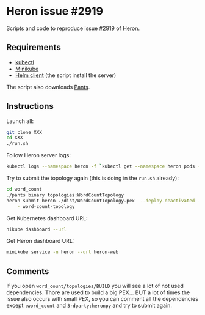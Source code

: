 Heron issue #2919
=================

Scripts and code to reproduce issue [#2919](https://github.com/apache/incubator-heron/issues/2919) of [Heron](https://github.com/apache/incubator-heron).

Requirements
------------

- [kubectl](https://kubernetes.io/docs/tasks/tools/install-kubectl/)
- [Minikube](https://kubernetes.io/docs/tasks/tools/install-minikube/)
- [Helm client](https://docs.helm.sh/using_helm/#installing-helm) (the script
    install the server)

The script also downloads [Pants](https://www.pantsbuild.org).

Instructions
------------

Launch all:

```bash
git clone XXX
cd XXX
./run.sh
```

Follow Heron server logs:

```bash
kubectl logs --namespace heron -f `kubectl get --namespace heron pods --context=minikube --selector=app=heron-tools --output=jsonpath='{.items..metadata.name}'` heron-apiserver
```

Try to submit the topology again (this is doing in the `run.sh` already):

```bash
cd word_count
./pants binary topologies:WordCountTopology
heron submit heron ./dist/WordCountTopology.pex  --deploy-deactivated --verbose \
    - word-count-topology
```

Get Kubernetes dashboard URL:

```bash
nikube dashboard --url
```

Get Heron dashboard URL:

```bash
minikube service -n heron --url heron-web
```

Comments
--------

If you open `word_count/topologies/BUILD` you will see a lot of not used
dependencies. Thore are used to build a big PEX... BUT a lot of times the issue
also occurs with small PEX, so you can comment all the dependencies except
`:word_count` and `3rdparty:heronpy` and try to submit again.
